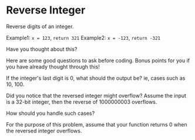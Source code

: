 # Reverse Integer

Reverse digits of an integer.

Example1: `x = 123`, `return 321`
Example2: `x = -123`, `return -321`


Have you thought about this?

Here are some good questions to ask before coding. Bonus points for you if you have already thought through this!

If the integer's last digit is 0, what should the output be? ie, cases such as 10, 100.

Did you notice that the reversed integer might overflow? Assume the input is a 32-bit integer, then the reverse of 1000000003 overflows.

How should you handle such cases?

For the purpose of this problem, assume that your function returns 0 when the reversed integer overflows.
